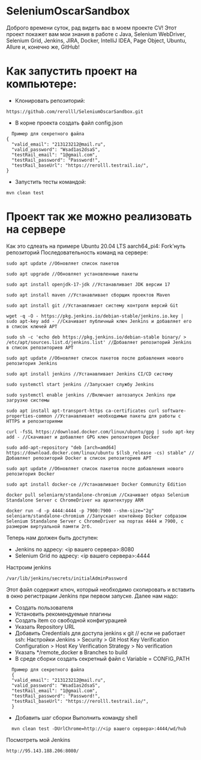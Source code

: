 # SeleniumOscarSandbox
Доброго времени суток, рад видеть вас в моем проекте CV!
Этот проект покажет вам мои знания в работе с Java, Selenium WebDriver, Selenium Grid, Jenkins, JIRA, Docker, IntelliJ IDEA, Page Object, Ubuntu, Allure и, конечно же, GitHub!

# Как запустить проект на компьютере:
- Клонировать репозиторий:
```
https://github.com/rerolll/SeleniumOscarSandbox.git
```
- В корне проекта создать файл config.json
```
  Пример для секретного файла
{
  "valid_email": "213123212@mail.ru",
  "valid_password": "Wsad1as2dsaS",
  "testRail_email": "1@gmail.com",
  "testRail_password": "Password!",
  "testRail_baseUrl": "https://rerolll.testrail.io/",
}
```
- Запустить тесты командой:
```
mvn clean test
```

# Проект так же можно реализовать на сервере 
Как это сдлеать на примере Ubuntu 20.04 LTS aarch64_pi4:
Fork'нуть репозиторий 
Последовательность команд на сервере:
```
sudo apt update //Обновляет список пакетов

sudo apt upgrade //Обновляет установленные пакеты

sudo apt install openjdk-17-jdk //Устанавливает JDK версии 17

sudo apt install maven //Устанавливает сборщик проектов Maven

sudo apt install git //Устанавливает систему контроля версий Git

wget -q -O - https://pkg.jenkins.io/debian-stable/jenkins.io.key | sudo apt-key add - //Скачивает публичный ключ Jenkins и добавляет его в список ключей APT

sudo sh -c 'echo deb https://pkg.jenkins.io/debian-stable binary/ > /etc/apt/sources.list.d/jenkins.list' //Добавляет репозиторий Jenkins в список репозиториев APT

sudo apt update //Обновляет список пакетов после добавления нового репозитория Jenkins

sudo apt install jenkins //Устанавливает Jenkins CI/CD систему

sudo systemctl start jenkins //Запускает службу Jenkins

sudo systemctl enable jenkins //Включает автозапуск Jenkins при загрузке системы

sudo apt install apt-transport-https ca-certificates curl software-properties-common //Устанавливает необходимые пакеты для работы с HTTPS и репозиториями

curl -fsSL https://download.docker.com/linux/ubuntu/gpg | sudo apt-key add - //Скачивает и добавляет GPG ключ репозитория Docker

sudo add-apt-repository "deb [arch=amd64] https://download.docker.com/linux/ubuntu $(lsb_release -cs) stable" //Добавляет репозиторий Docker в список репозиториев APT

sudo apt update //Обновляет список пакетов после добавления нового репозитория Docker

sudo apt install docker-ce //Устанавливает Docker Community Edition

docker pull seleniarm/standalone-chromium //Скачивает образ Selenium Standalone Server с ChromeDriver на архитектуру ARM

docker run -d -p 4444:4444 -p 7900:7900 --shm-size="2g" seleniarm/standalone-chromium //Запускает контейнер Docker собразом Selenium Standalone Server с ChromeDriver на портах 4444 и 7900, с размером виртуальной памяти 2гб.
```
Теперь нам должен быть доступен:
- Jenkins по адресу: <ip вашего сервера>:8080
- Selenium Grid по адресу: <ip вашего сервера>:4444

Настроим jenkins
```
/var/lib/jenkins/secrets/initialAdminPassword
```
Этот файл содержит ключ, который необходимо скопировать и вставить в окно регистрации Jenkins при первом запуске.
Далее нам надо:
- Создать пользователя
- Установить рекомендуемые плагины
- Создать item со свободной конфигурацией
- Указать Repository URL
- Добавить Credentials для доступа jenkins к git
// если не работает ssh: Настройки Jenkins > Security > Git Host Key Verification Configuration > Host Key Verification Strategy > No verification
- Указать */remote_docker в Branches to build
- В среде сборки создать секретный файл с Variable = CONFIG_PATH
```
  Пример для секретного файла
  {
  "valid_email": "213123212@mail.ru",
  "valid_password": "Wsad1as2dsaS",
  "testRail_email": "1@gmail.com",
  "testRail_password": "Password!",
  "testRail_baseUrl": "https://rerolll.testrail.io/",
  }
```
- Добавить шаг сборки Выполнить команду shell
```
  mvn clean test -DUrlChrome=http://<ip вашего сервера>:4444/wd/hub
```
  
Посмотреть мой Jenkins 
```
http://95.143.188.206:8080/
```
